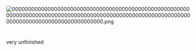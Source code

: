 ![0000000000000000000000000000000000000000000000000000000000000000000000000000000000000000000000000000000000000000000000000000000000000000000000.png](..%2F..%2FDocuments%2F0000000000000000000000000000000000000000000000000000000000000000000000000000000000000000000000000000000000000000000000000000000000000000000000.png)
#
very unfinished